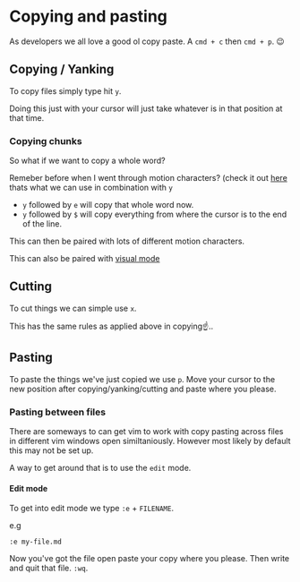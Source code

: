 # Copying and  pasting

As developers we all love a good ol copy paste. A `cmd + c` then `cmd + p`. 😉

## Copying / Yanking
To copy files simply type hit `y`.

Doing this just with your cursor will just take whatever is in that position at that time.

### Copying chunks
So what if we want to copy a whole word?

Remeber before when I went through motion characters? (check it out [here](./moving-the-cursor.md) thats what we can use in combination with `y`

- `y` followed by `e` will copy that whole word now.
- `y` followed by `$` will copy everything from where the cursor is to the end of the line.

This can then be paired with lots of different motion characters.

This can also be paired with [visual mode](./visual.md)

## Cutting
To cut things we can simple use `x`.

This has the same rules as applied above in copying☝️..

## Pasting
To paste the things we've just copied we use `p`.
Move your cursor to the new position after copying/yanking/cutting and paste where you please.

### Pasting between files
There are someways to can get vim to work with copy pasting across files in different vim windows open similtaniously. However most likely by default this may not be set up.

A way to get around that is to use the `edit` mode.

#### Edit mode
To get into edit mode we type `:e` + `FILENAME`.

e.g
```vim
:e my-file.md
```

Now you've got the file open paste your copy where you please. Then write and quit that file. `:wq`.

